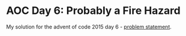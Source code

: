 # AOC Day 6: Probably a Fire Hazard
My solution for the advent of code 2015 day 6 - [problem statement](https://adventofcode.com/2015/day/6).